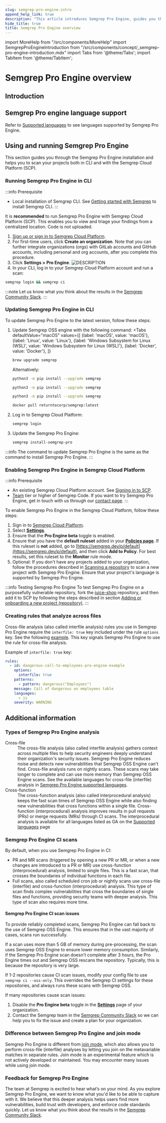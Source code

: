 ```yaml
---
slug: semgrep-pro-engine-intro
append_help_link: true
description: "This article introduces Semgrep Pro Engine, guides you through installation, and provides some additional information."
hide_title: true
title: Semgrep Pro Engine overview
---
```


import MoreHelp from "/src/components/MoreHelp"
import SemgrepProEngineIntroduction from "/src/components/concept/_semgrep-pro-engine-introduction.mdx"
import Tabs from '@theme/Tabs';
import TabItem from '@theme/TabItem';

# Semgrep Pro Engine overview

## Introduction

<SemgrepProEngineIntroduction extended/>

## Semgrep Pro engine language support

Refer to [Supported languages](/supported-languages/#semgrep-pro-engine) to see languages supported by Semgrep Pro Engine.

## Using and running Semgrep Pro Engine

This section guides you through the Semgrep Pro Engine installation and helps you to scan your projects both in CLI and with the Semgrep Cloud Platform (SCP).

### Running Semgrep Pro Engine in CLI

:::info Prerequisite
- Local installation of Semgrep CLI. See [Getting started with Semgrep](/getting-started) to install Semgrep CLI.
:::

It is **recommended** to run Semgrep Pro Engine with Semgrep Cloud Platform (SCP). This enables you to view and triage your findings from a centralized location. Code is not uploaded.

1. [Sign up or sign in to Semgrep Cloud Platform](https://semgrep.dev/login).
2. For first-time users, click **Create an organization**. Note that you can further integrate organizations (orgs) with GitLab accounts and GitHub accounts, including personal and org accounts, after you complete this procedure.
3. Click **<i class="fa-solid fa-gear"></i> Settings > Pro Engine**.
![DESCRIPTION](/img/pro-engine-toggle.png#md-width)
3. In your CLI, log in to your Semgrep Cloud Platform account and run a scan:
```sh
semgrep login && semgrep ci
```

:::note
Let us know what you think about the results in the <a href="https://go.semgrep.dev/slack">Semgrep Community Slack</a>.
:::

### Updating Semgrep Pro Engine in CLI

To update Semgrep Pro Engine to the latest version, follow these steps:

1. Update Semgrep OSS engine with the following command:
    <Tabs
        defaultValue="macOS"
        values={[
        {label: 'macOS', value: 'macOS'},
        {label: 'Linux', value: 'Linux'},
        {label: 'Windows Subsystem for Linux (WSL)', value: 'Windows Subsystem for Linux (WSL)'},
        {label: 'Docker', value: 'Docker'},
        ]}
    >

    <TabItem value='macOS'>

    ```bash
    brew upgrade semgrep
    ```

    Alternatively:

    ```bash
    python3 -m pip install --upgrade semgrep
    ```

    </TabItem>

    <TabItem value='Linux'>

    ```bash
    python3 -m pip install --upgrade semgrep
    ```

    </TabItem>

    <TabItem value='Windows Subsystem for Linux (WSL)'>

    ```bash
    python3 -m pip install --upgrade semgrep
    ```

    </TabItem>

    <TabItem value='Docker'>

    ```bash
    docker pull returntocorp/semgrep:latest
    ```

    </TabItem>

    </Tabs>

1. Log in to Semgrep Cloud Platform:
    ```sh
    semgrep login
    ```
1. Update the Semgrep Pro Engine:
    ```sh
    semgrep install-semgrep-pro
    ```

:::info
The command to update Semgrep Pro Engine is the same as the command to install Semgrep Pro Engine.
:::

### Enabling Semgrep Pro Engine in Semgrep Cloud Platform

:::info Prerequisite
- An existing Semgrep Cloud Platform account. See [Signing in to SCP](/semgrep-code/getting-started/#semgrep-code-with-semgrep-cloud-platform).
- [Team](https://semgrep.dev/pricing) tier or higher of Semgrep Code. If you want to try Semgrep Pro Engine, get in touch with us through our [contact page](https://semgrep.dev/contact-us).
:::

To enable Semgrep Pro Engine in the Semgrep Cloud Platform, follow these steps:

1. Sign in to [Semgrep Cloud Platform](https://semgrep.dev/login).
1. Select **[Settings](https://semgrep.dev/orgs/-/settings)**.
1. Ensure that the <i class="fa-solid fa-toggle-large-on"></i> **Pro Engine beta** toggle is enabled.
1. Ensure that you have the **default ruleset** added in your **[Policies page](https://semgrep.dev/orgs/-/policies)**. If this ruleset is **not** added, go to [https://semgrep.dev/p/default](https://semgrep.dev/p/default), and then click **Add to Policy**. For best results, set this ruleset to the **Monitor** rule mode.
1. Optional: If you don't have any projects added to your organization, follow the procedures described in [Scanning a repository](/semgrep-code/getting-started/#semgrep-code-with-semgrep-cloud-platform) to scan a new project with Semgrep Pro Engine. Ensure that your project's language is supported by Semgrep Pro Engine.

:::info Testing Semgrep Pro Engine
To test Semgrep Pro Engine on a purposefully vulnerable repository, fork the [juice-shop](https://github.com/juice-shop/juice-shop) repository, and then add it to SCP by following the steps described in section [Adding or onboarding a new project (repository)](/semgrep-code/getting-started/#adding-or-onboarding-a-new-project-repository).
:::

### Creating rules that analyze across files

Cross-file analysis (also called interfile analysis) rules you use in Semgrep Pro Engine require the `interfile: true` key included under the rule `options` key. See the following [example](https://semgrep.dev/playground/s/lkPE). This key signals Semgrep Pro Engine to use the rule for cross-file analysis.

Example of `interfile: true` key:
```yaml
rules:
  - id: dangerous-call-to-employees-pro-engine-example
    options:
      interfile: true
    patterns:
      - pattern: dangerous("Employees")
    message: Call of dangerous on employees table
    languages:
      - js
    severity: WARNING
```

## Additional information

### Types of Semgrep Pro Engine analysis

<dl>
    <dt>Cross-file</dt>
    <dd>The cross-file analysis (also called interfile analysis) gathers context across multiple files to help security engineers deeply understand their organization's security issues. Semgrep Pro Engine reduces noise and detects new vulnerabilities that Semgrep OSS Engine can't find. Cross-file analysis runs on nightly scans. These scans may take longer to complete and can use more memory than Semgrep OSS Engine scans. See the available languages for cross-file (interfile) analysis in <a href="/docs/supported-languages/#semgrep-pro-engine">Semgrep Pro Engine supported languages</a>.</dd>
    <dt>Cross-function</dt>
    <dd>The cross-function analysis (also called interprocedural analysis) keeps the fast scan times of Semgrep OSS Engine while also finding new vulnerabilities that cross functions within a single file. Cross-function (interprocedural) analysis improves results in pull requests (PRs) or merge requests (MRs) through CI scans. The interprocedural analysis is available for all languages listed as GA on the <a href="/docs/supported-languages/">Supported languages</a> page</dd>
</dl>

### Semgrep Pro Engine CI scans

By default, when you use Semgrep Pro Engine in CI:

- PR and MR scans (triggered by opening a new PR or MR, or when a new changes are introduced to a PR or MR) use cross-function (interprocedural) analysis, limited to single files. This is a fast scan, that crosses the boundaries of individual functions in each file.
- Full scans, also called scheduled cron job or nightly scans use cross-file (interfile) and cross-function (interprocedural) analysis. This type of scan finds complex vulnerabilities that cross the boundaries of single files and functions, providing security teams with deeper analysis. This type of scan also requires more time. 

#### Semgrep Pro Engine CI scan issues

To provide reliably completed scans, Semgrep Pro Engine can fall back to the use of Semgrep OSS Engine. This ensures that in the vast majority of cases, scans run successfully.

If a scan uses more than 5&nbsp;GB of memory during pre-processing, the scan uses Semgrep OSS Engine to ensure lower memory consumption. Similarly, if the Semgrep Pro Engine scan doesn't complete after 3 hours, the Pro Engine times out and Semgrep OSS rescans the repository. Typically, this is because the repository is very large.

If 1-2 repositories cause CI scan issues, modify your config file to use `semgrep ci --oss-only`. This overrides the Semgrep CI settings for these repositories, and always runs these scans with Semgrep OSS. 

If many repositories cause scan issues:
1. Disable the <i class="fa-solid fa-toggle-large-on"></i> **Pro Engine beta** toggle in the **[Settings](https://semgrep.dev/orgs/-/settings)** page of your organization.
1. Contact the Semgrep team in the <a href="https://go.semgrep.dev/slack">Semgrep Community Slack</a> so we can help you to fix the issue and create a plan for your organization.

### Difference between Semgrep Pro Engine and join mode

Semgrep Pro Engine is different from [join mode](/writing-rules/experiments/join-mode/overview/), which also allows you to perform cross-file (interfile) analyses by letting you join on the metavariable matches in separate rules. Join mode is an experimental feature which is not actively developed or maintained. You may encounter many issues while using join mode.

### Feedback for Semgrep Pro Engine

The team at Semgrep is excited to hear what’s on your mind. As you explore Semgrep Pro Engine, we want to know what you'd like to be able to capture with it. We believe that this deeper analysis helps users find more vulnerabilities, build trust with developers, and enforce code standards quickly. Let us know what you think about the results in the <a href="https://go.semgrep.dev/slack">Semgrep Community Slack</a>.

<MoreHelp />
